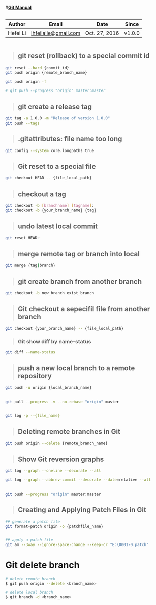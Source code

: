#**[Git Manual](https://git-scm.com/docs/user-manual.html "Git Documentation")**

``` 
```
Author    |    Email    |    Date     |    Since    |
----------|-------------|-------------|-------------|
Hefei Li  |lhfeilaile@gmail.com| Oct. 27, 2016      |     v1.0.0  |
```
```

>## git reset (rollback) to a special commit id

```sh
git reset --hard {commit_id}
git push origin {remote_branch_name}

git push origin -f

# git push --progress "origin" master:master
```


>## git create a release tag

```sh
git tag -a 1.0.0 -m "Release of version 1.0.0"
git push --tags
```

>## .gitattributes: file name too long

```sh
git config --system core.longpaths true
```

>## Git reset to a special file 

```sh
git checkout HEAD -- {file_local_path}
```

>## checkout a tag

```sh
git checkout -b [branchname] [tagname]:
git checkout -b {your_branch_name} {tag}
```

>## undo latest local commit

```sh
git reset HEAD~
```

>## merge remote tag or branch into local

```sh
git merge {tag|branch}
```

>## git create branch from another branch

```sh
git checkout -b new_branch exist_branch
```

>## Git checkout a sepecifil  file from another branch

```sh
git checkout {your_branch_name} -- {file_local_path}
```

>### Git show diff by name-status

```sh
git diff --name-status 
```

>## push a new local branch to a remote repository
```sh
git push -u origin {local_branch_name}
```

> ##
```sh
git pull --progress -v --no-rebase "origin" master
```

> ##
```sh
git log -p --{file_name}
```

> ## Deleting remote branches in Git

```sh
git push origin --delete {remote_branch_name}
```

> ## Show Git reversion graphs

```sh
git log --graph --oneline --decorate --all

git log --graph --abbrev-commit --decorate --date=relative --all
```

> ## 
```sh
git push --progress "origin" master:master
```

> ## Creating and Applying Patch Files in Git

```sh
## generate a patch file
git format-patch origin -o {patchfile_name}


## apply a patch file
git am --3way --ignore-space-change --keep-cr "E:\0001-0.patch"
```

# Git delete branch 
```sh
# delete remote branch
$ git push origin --delete <branch_name>

# delete local branch
$ git branch -d <branch_name>
```
